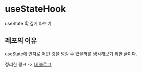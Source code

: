# useStateHook
useState 훅 깊게 파보기

## 레포의 이유

useState에 인자로 어떤 것을 넘길 수 있을까를 생각해보기 위한 글이다.

정리한 링크 -> [내 블로그](https://mystacks.tistory.com/100)
